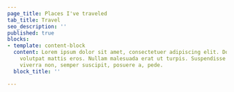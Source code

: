 ```yaml
---
page_title: Places I've traveled
tab_title: Travel
seo_description: ''
published: true
blocks:
- template: content-block
  content: Lorem ipsum dolor sit amet, consectetuer adipiscing elit. Donec odio. Quisque
    volutpat mattis eros. Nullam malesuada erat ut turpis. Suspendisse urna nibh,
    viverra non, semper suscipit, posuere a, pede.
  block_title: ''

---
```

